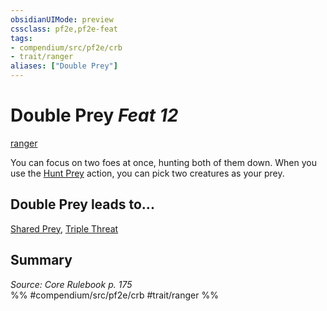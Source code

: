 ```yaml
---
obsidianUIMode: preview
cssclass: pf2e,pf2e-feat
tags:
- compendium/src/pf2e/crb
- trait/ranger
aliases: ["Double Prey"]
---
```

# Double Prey  *Feat 12*  
[ranger](/rules/traits/ranger.md)  


You can focus on two foes at once, hunting both of them down. When you use the [Hunt Prey](/rules/actions/hunt-prey.md) action, you can pick two creatures as your prey.

## Double Prey leads to...

[Shared Prey](/compendium/feats/shared-prey.md), [Triple Threat](/compendium/feats/triple-threat.md)

## Summary

*Source: Core Rulebook p. 175*  
%% #compendium/src/pf2e/crb #trait/ranger %%